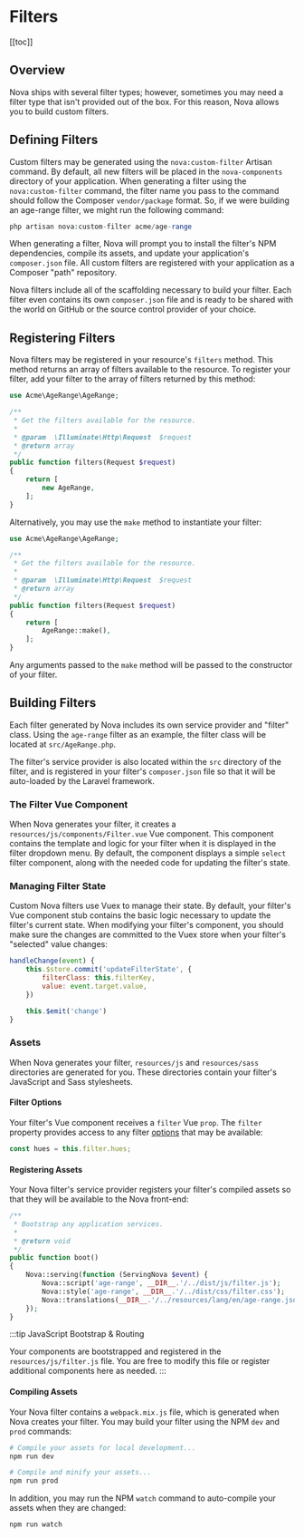 # Filters

[[toc]]

## Overview

Nova ships with several filter types; however, sometimes you may need a filter type that isn't provided out of the box. For this reason, Nova allows you to build custom filters.

## Defining Filters

Custom filters may be generated using the `nova:custom-filter` Artisan command. By default, all new filters will be placed in the `nova-components` directory of your application. When generating a filter using the `nova:custom-filter` command, the filter name you pass to the command should follow the Composer `vendor/package` format. So, if we were building an age-range filter, we might run the following command:

```php
php artisan nova:custom-filter acme/age-range
```

When generating a filter, Nova will prompt you to install the filter's NPM dependencies, compile its assets, and update your application's `composer.json` file. All custom filters are registered with your application as a Composer "path" repository.

Nova filters include all of the scaffolding necessary to build your filter. Each filter even contains its own `composer.json` file and is ready to be shared with the world on GitHub or the source control provider of your choice.

## Registering Filters

Nova filters may be registered in your resource's `filters` method. This method returns an array of filters available to the resource. To register your filter, add your filter to the array of filters returned by this method:

```php
use Acme\AgeRange\AgeRange;

/**
 * Get the filters available for the resource.
 *
 * @param  \Illuminate\Http\Request  $request
 * @return array
 */
public function filters(Request $request)
{
    return [
        new AgeRange,
    ];
}
```

Alternatively, you may use the `make` method to instantiate your filter: 

```php
use Acme\AgeRange\AgeRange;

/**
 * Get the filters available for the resource.
 *
 * @param  \Illuminate\Http\Request  $request
 * @return array
 */
public function filters(Request $request)
{
    return [
        AgeRange::make(),
    ];
}
```

Any arguments passed to the `make` method will be passed to the constructor of your filter.

## Building Filters

Each filter generated by Nova includes its own service provider and "filter" class. Using the `age-range` filter as an example, the filter class will be located at `src/AgeRange.php`.

The filter's service provider is also located within the `src` directory of the filter, and is registered in your filter's `composer.json` file so that it will be auto-loaded by the Laravel framework.

### The Filter Vue Component

When Nova generates your filter, it creates a `resources/js/components/Filter.vue` Vue component. This component contains the template and logic for your filter when it is displayed in the filter dropdown menu. By default, the component displays a simple `select` filter component, along with the needed code for updating the filter's state.

### Managing Filter State

Custom Nova filters use Vuex to manage their state. By default, your filter's Vue component stub contains the basic logic necessary to update the filter's current state. When modifying your filter's component, you should make sure the changes are committed to the Vuex store when your filter's "selected" value changes:

```js
handleChange(event) {
    this.$store.commit('updateFilterState', {
        filterClass: this.filterKey,
        value: event.target.value,
    })

    this.$emit('change')
}
```

### Assets

When Nova generates your filter, `resources/js` and `resources/sass` directories are generated for you. These directories contain your filter's JavaScript and Sass stylesheets.

#### Filter Options

Your filter's Vue component receives a `filter` Vue `prop`. The `filter` property provides access to any filter [options](#filter-options) that may be available:

```js
const hues = this.filter.hues;
```

#### Registering Assets

Your Nova filter's service provider registers your filter's compiled assets so that they will be available to the Nova front-end:

```php
/**
 * Bootstrap any application services.
 *
 * @return void
 */
public function boot()
{
    Nova::serving(function (ServingNova $event) {
        Nova::script('age-range', __DIR__.'/../dist/js/filter.js');
        Nova::style('age-range', __DIR__.'/../dist/css/filter.css');
        Nova::translations(__DIR__.'/../resources/lang/en/age-range.json');
    });
}
```

:::tip JavaScript Bootstrap & Routing

Your components are bootstrapped and registered in the `resources/js/filter.js` file. You are free to modify this file or register additional components here as needed.
:::

#### Compiling Assets

Your Nova filter contains a `webpack.mix.js` file, which is generated when Nova creates your filter. You may build your filter using the NPM `dev` and `prod` commands:

```bash
# Compile your assets for local development...
npm run dev

# Compile and minify your assets...
npm run prod
```

In addition, you may run the NPM `watch` command to auto-compile your assets when they are changed:

```bash
npm run watch
```
